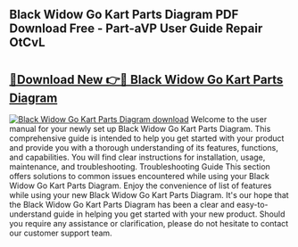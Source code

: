 ## Black Widow Go Kart Parts Diagram PDF Download Free - Part-aVP User Guide Repair OtCvL

# <h2><a href="http://dfqu73v.blite.top/?on=Black+Widow+Go+Kart+Parts+Diagram">🔗Download New 👉🔴 Black Widow Go Kart Parts Diagram</a></h2>

[![Black Widow Go Kart Parts Diagram download](https://i.imgur.com/lujVjoI.png)](http://dfqu73v.blite.top/?on=Black+Widow+Go+Kart+Parts+Diagram)
Welcome to the user manual for your newly set up Black Widow Go Kart Parts Diagram. This comprehensive guide is intended to help you get started with your product and provide you with a thorough understanding of its features, functions, and capabilities. You will find clear instructions for installation, usage, maintenance, and troubleshooting. Troubleshooting Guide This section offers solutions to common issues encountered while using your Black Widow Go Kart Parts Diagram. Enjoy the convenience of list of features while using your new Black Widow Go Kart Parts Diagram. It's our hope that the Black Widow Go Kart Parts Diagram has been a clear and easy-to-understand guide in helping you get started with your new product. Should you require any assistance or clarification, please do not hesitate to contact our customer support team.
